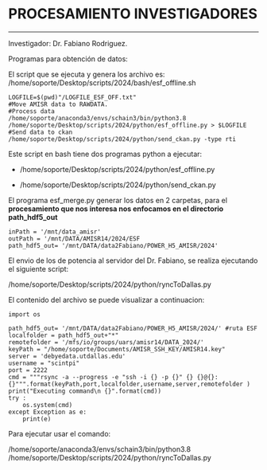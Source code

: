 # **PROCESAMIENTO INVESTIGADORES**
---

Investigador: Dr. Fabiano Rodriguez.

Programas para obtención de datos:

El script que se ejecuta y genera los archivo es:
/home/soporte/Desktop/scripts/2024/bash/esf_offline.sh

```
LOGFILE=$(pwd)"/LOGFILE_ESF_OFF.txt"
#Move AMISR data to RAWDATA.
#Process data
/home/soporte/anaconda3/envs/schain3/bin/python3.8 /home/soporte/Desktop/scripts/2024/python/esf_offline.py > $LOGFILE 
#Send data to ckan
/home/soporte/Desktop/scripts/2024/python/send_ckan.py -type rti
```

Este script en bash tiene dos programas python a ejecutar:

* /home/soporte/Desktop/scripts/2024/python/esf_offline.py

* /home/soporte/Desktop/scripts/2024/python/send_ckan.py

El programa esf_merge.py generar los datos en 2 carpetas, para el **procesamiento que nos interesa nos enfocamos en el directorio path_hdf5_out**
```
inPath = '/mnt/data_amisr'
outPath = '/mnt/DATA/AMISR14/2024/ESF
path_hdf5_out= '/mnt/DATA/data2Fabiano/POWER_H5_AMISR/2024'
```
El envio de los de potencia al servidor del Dr. Fabiano, se realiza ejecutando el siguiente script:

/home/soporte/Desktop/scripts/2024/python/ryncToDallas.py

El contenido del archivo se puede visualizar a continuacion:
```
import os

path_hdf5_out= '/mnt/DATA/data2Fabiano/POWER_H5_AMISR/2024/' #ruta ESF
localfolder = path_hdf5_out+"*"
remotefolder = '/mfs/io/groups/uars/amisr14/DATA_2024/'
keyPath = "/home/soporte/Documents/AMISR_SSH_KEY/AMISR14.key"
server = 'debyedata.utdallas.edu'
username = "scintpi"
port = 2222
cmd = """rsync -a --progress -e "ssh -i {} -p {}" {} {}@{}:{}""".format(keyPath,port,localfolder,username,server,remotefolder )
print("Executing command\n {}".format(cmd))
try :
    os.system(cmd)
except Exception as e:
    print(e)
```

Para ejecutar usar  el comando:

/home/soporte/anaconda3/envs/schain3/bin/python3.8 /home/soporte/Desktop/scripts/2024/python/ryncToDallas.py

